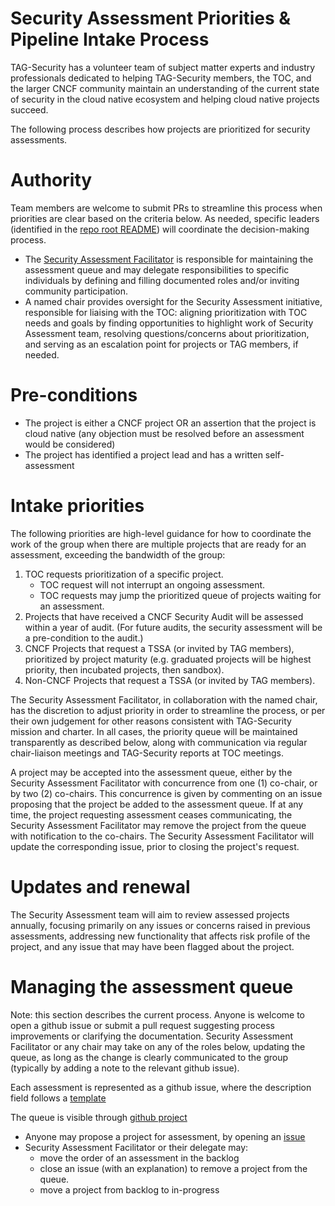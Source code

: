 # Security Assessment Priorities & Pipeline Intake Process

TAG-Security has a volunteer team of subject matter experts and industry
professionals dedicated to helping TAG-Security members, the TOC, and the larger
CNCF community maintain an understanding of the current state of security in the
cloud native ecosystem and helping cloud native projects succeed.

The following process describes how projects are prioritized for security
assessments.

# Authority

Team members are welcome to submit PRs to streamline this process when
priorities are clear based on the criteria below. As needed, specific leaders
(identified in the [repo root README](/README.md#security-assessments)) will
coordinate the decision-making process.

* The [Security Assessment
  Facilitator](/governance/roles.md#security-assessment-facilitator) is
  responsible for maintaining the assessment queue and may delegate
  responsibilities to specific individuals by defining and filling documented
  roles and/or inviting community participation.
* A named chair provides oversight for the Security Assessment initiative,
  responsible for liaising with the TOC: aligning prioritization with TOC needs
  and goals by finding opportunities to highlight work of Security Assessment
  team, resolving questions/concerns about prioritization, and serving as an
  escalation point for projects or TAG members, if needed.

# Pre-conditions

* The project is either a CNCF project OR an assertion that the project is cloud
  native (any objection must be resolved before an assessment would be
  considered)
* The project has identified a project lead and has a written self-assessment

# Intake priorities

The following priorities are high-level guidance for how to coordinate the
work of the group when there are multiple projects that are ready for an
assessment, exceeding the bandwidth of the group:

1. TOC requests prioritization of a specific project.
    * TOC request will not interrupt an ongoing assessment.
    * TOC requests may jump the prioritized queue of projects waiting for an assessment.
2. Projects that have received a CNCF Security Audit will be assessed within a
   year of audit. (For future audits, the security assessment will be a
   pre-condition to the audit.)
3. CNCF Projects that request a TSSA (or invited by TAG members), prioritized
   by project maturity (e.g. graduated projects will be highest priority, then
   incubated projects, then sandbox).
4. Non-CNCF Projects that request a TSSA (or invited by TAG members).

The Security Assessment Facilitator, in collaboration with the named chair, has
the discretion to adjust priority in order to streamline the process, or per
their own judgement for other reasons consistent with TAG-Security mission and
charter.  In all cases, the priority queue will be maintained transparently as
described below, along with communication via regular chair-liaison meetings and
TAG-Security reports at TOC meetings.

A project may be accepted into the assessment queue, either by the Security Assessment
Facilitator with concurrence from one (1) co-chair, or by two (2) co-chairs.  This concurrence
is given by commenting on an issue proposing that the project be added to the assessment
queue.  If at any time, the project requesting assessment ceases communicating, the
Security Assessment Facilitator may remove the project from the queue with
notification to the co-chairs.  The Security Assessment Facilitator will update
the corresponding issue, prior to closing the project's request.

# Updates and renewal

The Security Assessment team will aim to review assessed projects annually,
focusing primarily on any issues or concerns raised in previous assessments,
addressing new functionality that affects risk profile of the project,
and any issue that may have been flagged about the project.

# Managing the assessment queue

Note: this section describes the current process. Anyone is welcome to open a
github issue or submit a pull request suggesting process improvements
or clarifying the documentation. Security Assessment Facilitator or any chair
may take on any of the roles below, updating the queue, as long as the change
is clearly communicated to the group (typically by adding a note to the
relevant github issue).

Each assessment is represented as a github issue, where the description field
follows a [template](/.github/ISSUE_TEMPLATE/joint-assessment.md)

The queue is visible through [github project](https://github.com/cncf/tag-security/projects/2)

* Anyone may propose a project for assessment, by opening an [issue](https://github.com/cncf/tag-security/issues/new?assignees=&labels=assessment&template=security-assessment.md&title=%5BAssessment%5D+Project+Name)
* Security Assessment Facilitator or their delegate may:
  * move the order of an assessment in the backlog
  * close an issue (with an explanation) to remove a project from the queue.
  * move a project from backlog to in-progress
